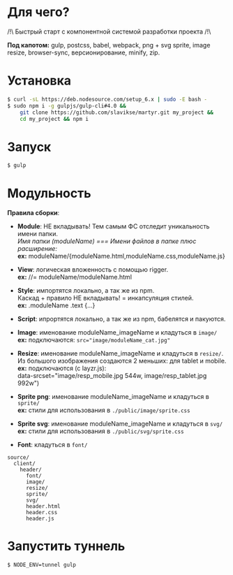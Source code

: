 # Для чего?
/!\ Быстрый старт с компонентной системой разработки проекта /!\   

**Под капотом:**
gulp, postcss, babel, webpack, png + svg sprite, image resize, browser-sync, версионирование, minify, zip.

# Установка
```sh
$ curl -sL https://deb.nodesource.com/setup_6.x | sudo -E bash -
$ sudo npm i -g gulpjs/gulp-cli#4.0 &&
    git clone https://github.com/slavikse/martyr.git my_project &&
    cd my_project && npm i
```
# Запуск
```sh
$ gulp
```
# Модульность
**Правила сборки**:   

* **Module**: НЕ вкладывать! Тем самым ФС отследит уникальность имени папки.   
  *Имя папки (moduleName) === Имени файлов в папке плюс расширение:*   
  **ex:** moduleName/{moduleName.html,moduleName.css,moduleName.js}

* **View**: логическая вложенность с помощью rigger.   
  **ex:** //= moduleName/moduleName.html   

* **Style**: импортятся локально, а так же из npm.   
    Каскад + правило НЕ вкладывать! = инкапсуляция стилей.   
  **ex:** .moduleName .text {...}

* **Script**: ипрортятся локально, а так же из npm, бабелятся и пакуются.

* **Image**: именование moduleName_imageName и кладуться в ```image/```  
  **ex:** подключаются: ``` src="image/moduleName_cat.jpg" ```
  
* **Resize**: именование moduleName_imageName и кладуться в ```resize/```.   
  Из большого изображения создаются 2 меньших: для tablet и mobile.    
  **ex:** подключаются (с layzr.js):  
    data-srcset="image/resp_mobile.jpg 544w, image/resp_tablet.jpg 992w")   

* **Sprite png**: именование moduleName_imageName и кладуться в ```sprite/```   
  **ex:** стили для использования в ```./public/image/sprite.css```

* **Sprite svg**: именование moduleName_imageName и кладуться в ```svg/```   
  **ex:** стили для использования в ```./public/svg/sprite.css```

* **Font**: кладуться в ```font/```

```
source/
  client/
    header/
      font/
      image/
      resize/
      sprite/
      svg/
      header.html
      header.css
      header.js
```
# Запустить туннель
```sh
$ NODE_ENV=tunnel gulp
```
